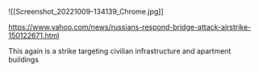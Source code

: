 ![[Screenshot_20221009-134139_Chrome.jpg]]

https://www.yahoo.com/news/russians-respond-bridge-attack-airstrike-150122671.html

This again is a strike targeting civilian infrastructure and apartment buildings


